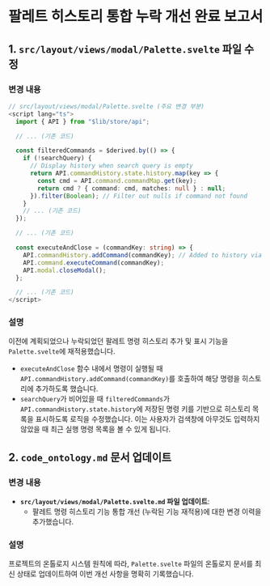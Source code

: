 # 팔레트 히스토리 통합 누락 개선 완료 보고서

## 1. `src/layout/views/modal/Palette.svelte` 파일 수정

### 변경 내용
```typescript
// src/layout/views/modal/Palette.svelte (주요 변경 부분)
<script lang="ts">
  import { API } from "$lib/store/api";

  // ... (기존 코드)

  const filteredCommands = $derived.by(() => {
    if (!searchQuery) {
      // Display history when search query is empty
      return API.commandHistory.state.history.map(key => {
        const cmd = API.command.commandMap.get(key);
        return cmd ? { command: cmd, matches: null } : null;
      }).filter(Boolean); // Filter out nulls if command not found
    }
    // ... (기존 코드)
  });

  // ... (기존 코드)

  const executeAndClose = (commandKey: string) => {
    API.commandHistory.addCommand(commandKey); // Added to history via API
    API.command.executeCommand(commandKey);
    API.modal.closeModal();
  };

  // ... (기존 코드)
</script>
```

### 설명
이전에 계획되었으나 누락되었던 팔레트 명령 히스토리 추가 및 표시 기능을 `Palette.svelte`에 재적용했습니다.
-   `executeAndClose` 함수 내에서 명령이 실행될 때 `API.commandHistory.addCommand(commandKey)`를 호출하여 해당 명령을 히스토리에 추가하도록 했습니다.
-   `searchQuery`가 비어있을 때 `filteredCommands`가 `API.commandHistory.state.history`에 저장된 명령 키를 기반으로 히스토리 목록을 표시하도록 로직을 수정했습니다. 이는 사용자가 검색창에 아무것도 입력하지 않았을 때 최근 실행 명령 목록을 볼 수 있게 됩니다.

## 2. `code_ontology.md` 문서 업데이트

### 변경 내용
-   **`src/layout/views/modal/Palette.svelte.md` 파일 업데이트**:
    -   팔레트 명령 히스토리 기능 통합 개선 (누락된 기능 재적용)에 대한 변경 이력을 추가했습니다.

### 설명
프로젝트의 온톨로지 시스템 원칙에 따라, `Palette.svelte` 파일의 온톨로지 문서를 최신 상태로 업데이트하여 이번 개선 사항을 명확히 기록했습니다.
